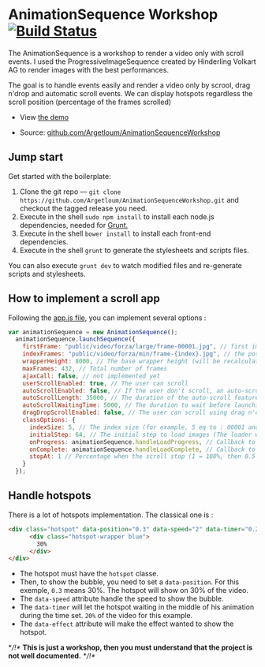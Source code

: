 # AnimationSequence Workshop [![Build Status](https://travis-ci.org/Argetloum/AnimationSequenceWorkshop.png)](https://travis-ci.org/Argetloum/AnimationSequenceWorkshop)

The AnimationSequence is a workshop to render a video only with scroll events.
I used the ProgressiveImageSequence created by Hinderling Volkart AG to render images with the best performances.

The goal is to handle events easily and render a video only by scrool, drag n'drop and automatic scroll events.
We can display hotspots regardless the scroll position (percentage of the frames scrolled)

* View [the demo](http://animation-sequence-workshop.florian-mithieux.com)

* Source: [github.com/Argetloum/AnimationSequenceWorkshop](https://github.com/Argetloum/AnimationSequenceWorkshop)


## Jump start

Get started with the boilerplate:

1. Clone the git repo — `git clone https://github.com/Argetloum/AnimationSequenceWorkshop.git` and checkout the tagged release you need.
2. Execute in the shell `sudo npm install` to install each node.js dependencies, needed for [Grunt.](http://gruntjs.com/)
3. Execute in the shell `bower install` to install each front-end dependencies.
4. Execute in the shell `grunt` to generate the stylesheets and scripts files.

You can also execute `grunt dev` to watch modified files and re-generate scripts and stylesheets.


## How to implement a scroll app

Following the [app.js file](https://github.com/Argetloum/AnimationSequenceWorkshop/blob/master/app/app.js), you can implement several options :

```js
var animationSequence = new AnimationSequence();
  animationSequence.launchSequence({
    firstFrame: "public/video/forza/large/frame-00001.jpg", // first img loaded
    indexFrames: "public/video/forza/min/frame-{index}.jpg", // the position of the "index" to display frames
    wrapperHeight: 8000, // The base wrapper height (will be recalculated later)
    maxFrames: 432, // Total number of frames
    ajaxCall: false, // not implemented yet
    userScrollEnabled: true, // The user can scroll
    autoScrollEnabled: false, // If the user don't scroll, an auto-scroll start
    autoScrollLength: 35000, // The duration of the auto-scroll feature
    autoScrollWaitingTime: 5000, // The duration to wait before launching the auto-scroll feature
    dragDropScrollEnabled: false, // The user can scroll using drag n'drop
    classOptions: {
      indexSize: 5, // The index size (for example, 5 eq to : 00001 and 4 eq to : 0001)
      initialStep: 64, // The initial step to load images (The loader will load the img 1, then 64, then 128 ...)
      onProgress: animationSequence.handleLoadProgress, // Callback to handle the progress of images loading
      onComplete: animationSequence.handleLoadComplete, // Callback to handle the end of images loading
      stopAt: 1 // Percentage when the scroll stop (1 = 100%, then 0.5 = 50%)
    }
  });
```

## Handle hotspots

There is a lot of hotspots implementation. The classical one is :

```html
<div class="hotspot" data-position="0.3" data-speed="2" data-timer="0.2" data-effect="slide-bottom" style="left: 15%;">
      <div class="hotspot-wrapper blue">
        30%
      </div>
</div>
```

* The hotspot must have the `hotspot` classe.
* Then, to show the bubble, you need to set a `data-position`. For this exemple, `0.3` means 30%. The hotspot will show on 30% of the video.
* The `data-speed` attribute handle the speed to show the bubble.
* The `data-timer` will let the hotspot waiting in the middle of his animation during the time set. `20%` of the video for this example.
* The `data-effect` attribute will make the effect wanted to show the hotspot.


**/!\**
**This is just a workshop, then you must understand that the project is not well documented.**
**/!\**
